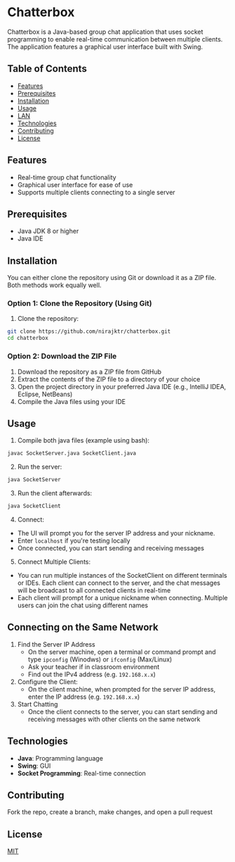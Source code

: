 # Chatterbox

Chatterbox is a Java-based group chat application that uses socket programming to enable real-time communication between multiple clients. The application features a graphical user interface built with Swing.

## Table of Contents
- [Features](#features)
- [Prerequisites](#prerequisites)
- [Installation](#installation)
- [Usage](#usage)
- [LAN](#connecting-on-the-same-network)
- [Technologies](#technologies)
- [Contributing](#contributing)
- [License](#license)

## Features
- Real-time group chat functionality
- Graphical user interface for ease of use
- Supports multiple clients connecting to a single server

## Prerequisites
- Java JDK 8 or higher
- Java IDE

## Installation

You can either clone the repository using Git or download it as a ZIP file. Both methods work equally well.

### Option 1: Clone the Repository (Using Git)

1. Clone the repository:

```bash
git clone https://github.com/nirajktr/chatterbox.git
cd chatterbox

```
### Option 2: Download the ZIP File
1. Download the repository as a ZIP file from GitHub
2. Extract the contents of the ZIP file to a directory of your choice
3. Open the project directory in your preferred Java IDE (e.g., IntelliJ IDEA, Eclipse, NetBeans)
4. Compile the Java files using your IDE


## Usage
1. Compile both java files (example using bash):

```bash
javac SocketServer.java SocketClient.java
```
2. Run the server:
```bash
java SocketServer
```
3. Run the client afterwards:
```bash
java SocketClient
```
4. Connect:
- The UI will prompt you for the server IP address and your nickname. 
- Enter ```localhost``` if you're testing locally
- Once connected, you can start sending and receiving messages
5. Connect Multiple Clients:
- You can run multiple instances of the SocketClient on different terminals or IDEs. Each client can connect to the server, and the chat messages will be broadcast to all connected clients in real-time
- Each client will prompt for a unique nickname when connecting. Multiple users can join the chat using different names

## Connecting on the Same Network
1. Find the Server IP Address
    - On the server machine, open a terminal or command prompt and type ```ipconfig``` (Winodws) or ```ifconfig``` (Max/Linux)
    - Ask your teacher if in classroom environment
    - Find out the IPv4 address (e.g. ```192.168.x.x```)
2. Configure the Client:
    - On the client machine, when prompted for the server IP address, enter the IP address (e.g. ```192.168.x.x```)
3. Start Chatting
    - Once the client connects to the server, you can start sending and receiving messages with other clients on the same network

## Technologies
- **Java**: Programming language
- **Swing**: GUI
- **Socket Programming**: Real-time connection

## Contributing
Fork the repo, create a branch, make changes, and open a pull request

## License

[MIT](https://choosealicense.com/licenses/mit/)

